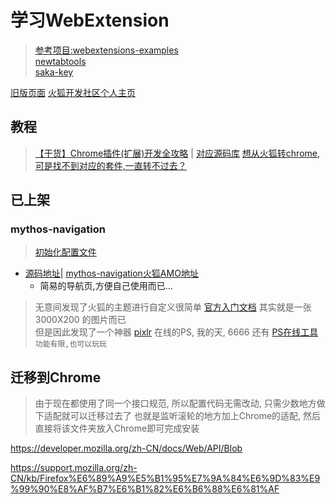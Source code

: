 # 学习WebExtension
> [参考项目:webextensions-examples](https://github.com/mdn/webextensions-examples)  
> [newtabtools](https://github.com/darktrojan/newtabtools)  
> [saka-key](https://github.com/lusakasa/saka-key)  

[旧版页面](https://addons.mozilla.org/zh-CN/developers/addons) 
[火狐开发社区个人主页](https://addons.mozilla.org/zh-CN/firefox/user/Myth_kuang/)

## 教程
> [【干货】Chrome插件(扩展)开发全攻略](http://www.cnblogs.com/liuxianan/p/chrome-plugin-develop.html) | [对应源码库](https://github.com/sxei/chrome-plugin-demo)
> [想从火狐转chrome,可是找不到对应的套件,一直转不过去？](https://www.zhihu.com/question/23342733)

## 已上架
### mythos-navigation
> [初始化配置文件](https://github.com/Kuangcp/LearnWebExtension/blob/master/mythos-navigation/json/main.json)

- [源码地址](/mythos-navigation)| [mythos-navigation火狐AMO地址](https://addons.mozilla.org/zh-CN/firefox/addon/kuangcp-nav/)
	- 简易的导航页,方便自己使用而已...


> 无意间发现了火狐的主题进行自定义很简单 [官方入门文档](https://developer.mozilla.org/en-US/Add-ons/Themes/Lightweight_themes)
其实就是一张 3000X200 的图片而已  
> 但是因此发现了一个神器 [pixlr](https://pixlr.com/editor/) 在线的PS, 我的天, 6666
还有 [PS在线工具](https://www.photoshop.com/tools?wf=editor)`功能有限,也可以玩玩`


## 迁移到Chrome
> 由于现在都使用了同一个接口规范, 所以配置代码无需改动, 只需少数地方做下适配就可以迁移过去了
也就是监听滚轮的地方加上Chrome的适配, 然后直接将该文件夹放入Chrome即可完成安装

https://developer.mozilla.org/zh-CN/docs/Web/API/Blob

https://support.mozilla.org/zh-CN/kb/Firefox%E6%89%A9%E5%B1%95%E7%9A%84%E6%9D%83%E9%99%90%E8%AF%B7%E6%B1%82%E6%B6%88%E6%81%AF

